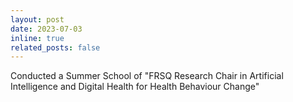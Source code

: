 ```yaml
---
layout: post
date: 2023-07-03
inline: true
related_posts: false
---
```


Conducted a Summer School of "FRSQ Research Chair in Artificial Intelligence and Digital Health for Health Behaviour Change"
